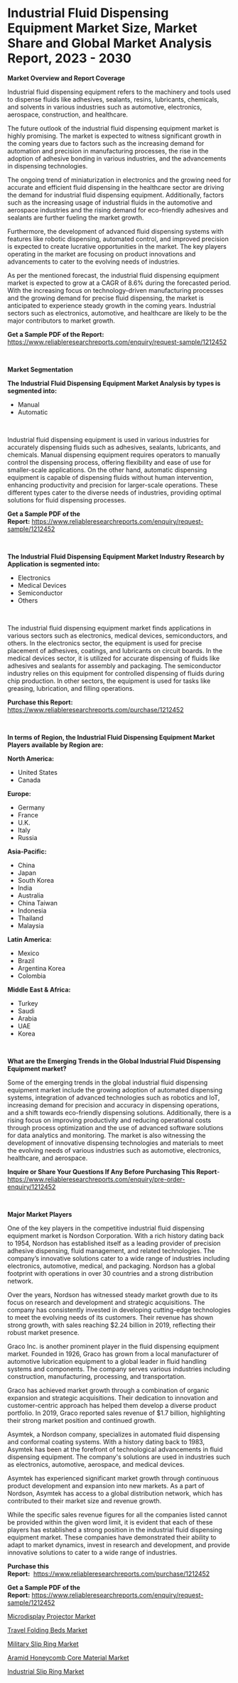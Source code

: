 <p><h1>Industrial Fluid Dispensing Equipment Market Size, Market Share and Global Market Analysis Report, 2023 - 2030</h1></p><p><strong>Market Overview and Report Coverage</strong></p>
<p><p>Industrial fluid dispensing equipment refers to the machinery and tools used to dispense fluids like adhesives, sealants, resins, lubricants, chemicals, and solvents in various industries such as automotive, electronics, aerospace, construction, and healthcare.</p><p>The future outlook of the industrial fluid dispensing equipment market is highly promising. The market is expected to witness significant growth in the coming years due to factors such as the increasing demand for automation and precision in manufacturing processes, the rise in the adoption of adhesive bonding in various industries, and the advancements in dispensing technologies.</p><p>The ongoing trend of miniaturization in electronics and the growing need for accurate and efficient fluid dispensing in the healthcare sector are driving the demand for industrial fluid dispensing equipment. Additionally, factors such as the increasing usage of industrial fluids in the automotive and aerospace industries and the rising demand for eco-friendly adhesives and sealants are further fueling the market growth.</p><p>Furthermore, the development of advanced fluid dispensing systems with features like robotic dispensing, automated control, and improved precision is expected to create lucrative opportunities in the market. The key players operating in the market are focusing on product innovations and advancements to cater to the evolving needs of industries.</p><p>As per the mentioned forecast, the industrial fluid dispensing equipment market is expected to grow at a CAGR of 8.6% during the forecasted period. With the increasing focus on technology-driven manufacturing processes and the growing demand for precise fluid dispensing, the market is anticipated to experience steady growth in the coming years. Industrial sectors such as electronics, automotive, and healthcare are likely to be the major contributors to market growth.</p></p>
<p><strong>Get a Sample PDF of the Report:</strong> <a href="https://www.reliableresearchreports.com/enquiry/request-sample/1212452">https://www.reliableresearchreports.com/enquiry/request-sample/1212452</a></p>
<p>&nbsp;</p>
<p><strong>Market Segmentation</strong></p>
<p><strong>The Industrial Fluid Dispensing Equipment Market Analysis by types is segmented into:</strong></p>
<p><ul><li>Manual</li><li>Automatic</li></ul></p>
<p>&nbsp;</p>
<p><p>Industrial fluid dispensing equipment is used in various industries for accurately dispensing fluids such as adhesives, sealants, lubricants, and chemicals. Manual dispensing equipment requires operators to manually control the dispensing process, offering flexibility and ease of use for smaller-scale applications. On the other hand, automatic dispensing equipment is capable of dispensing fluids without human intervention, enhancing productivity and precision for larger-scale operations. These different types cater to the diverse needs of industries, providing optimal solutions for fluid dispensing processes.</p></p>
<p><strong>Get a Sample PDF of the Report:</strong>&nbsp;<a href="https://www.reliableresearchreports.com/enquiry/request-sample/1212452">https://www.reliableresearchreports.com/enquiry/request-sample/1212452</a></p>
<p>&nbsp;</p>
<p><strong>The Industrial Fluid Dispensing Equipment Market Industry Research by Application is segmented into:</strong></p>
<p><ul><li>Electronics</li><li>Medical Devices</li><li>Semiconductor</li><li>Others</li></ul></p>
<p>&nbsp;</p>
<p><p>The industrial fluid dispensing equipment market finds applications in various sectors such as electronics, medical devices, semiconductors, and others. In the electronics sector, the equipment is used for precise placement of adhesives, coatings, and lubricants on circuit boards. In the medical devices sector, it is utilized for accurate dispensing of fluids like adhesives and sealants for assembly and packaging. The semiconductor industry relies on this equipment for controlled dispensing of fluids during chip production. In other sectors, the equipment is used for tasks like greasing, lubrication, and filling operations.</p></p>
<p><strong>Purchase this Report:</strong>&nbsp; <a href="https://www.reliableresearchreports.com/purchase/1212452">https://www.reliableresearchreports.com/purchase/1212452</a></p>
<p>&nbsp;</p>
<p><strong>In terms of Region, the Industrial Fluid Dispensing Equipment Market Players available by Region are:</strong></p>
<p>
    <p> <strong> North America: </strong>
        <ul>
            <li>United States</li>
            <li>Canada</li>
        </ul>
        </p> 
    <p> <strong> Europe: </strong>
        <ul>
            <li>Germany</li>
            <li>France</li>
            <li>U.K.</li>
            <li>Italy</li>
            <li>Russia</li>
        </ul>
        </p> 
    <p> <strong> Asia-Pacific: </strong>
        <ul>
            <li>China</li>
            <li>Japan</li>
            <li>South Korea</li>
            <li>India</li>
            <li>Australia</li>
            <li>China Taiwan</li>
            <li>Indonesia</li>
            <li>Thailand</li>
            <li>Malaysia</li>
        </ul>
        </p> 
    <p> <strong> Latin America: </strong>
        <ul>
            <li>Mexico</li>
            <li>Brazil</li>
            <li>Argentina Korea</li>
            <li>Colombia</li>
        </ul>
        </p> 
    <p> <strong> Middle East & Africa: </strong>
        <ul>
            <li>Turkey</li>
            <li>Saudi</li>
            <li>Arabia</li>
            <li>UAE</li>
            <li>Korea</li>
        </ul>
    </p>
    </p>
<p>&nbsp;</p>
<p><strong>What are the Emerging Trends in the Global Industrial Fluid Dispensing Equipment market?</strong></p>
<p><p>Some of the emerging trends in the global industrial fluid dispensing equipment market include the growing adoption of automated dispensing systems, integration of advanced technologies such as robotics and IoT, increasing demand for precision and accuracy in dispensing operations, and a shift towards eco-friendly dispensing solutions. Additionally, there is a rising focus on improving productivity and reducing operational costs through process optimization and the use of advanced software solutions for data analytics and monitoring. The market is also witnessing the development of innovative dispensing technologies and materials to meet the evolving needs of various industries such as automotive, electronics, healthcare, and aerospace.</p></p>
<p><strong>Inquire or Share Your Questions If Any Before Purchasing This Report</strong>- <a href="https://www.reliableresearchreports.com/enquiry/pre-order-enquiry/1212452">https://www.reliableresearchreports.com/enquiry/pre-order-enquiry/1212452</a></p>
<p>&nbsp;</p>
<p><strong>Major Market Players</strong></p>
<p><p>One of the key players in the competitive industrial fluid dispensing equipment market is Nordson Corporation. With a rich history dating back to 1954, Nordson has established itself as a leading provider of precision adhesive dispensing, fluid management, and related technologies. The company’s innovative solutions cater to a wide range of industries including electronics, automotive, medical, and packaging. Nordson has a global footprint with operations in over 30 countries and a strong distribution network.</p><p>Over the years, Nordson has witnessed steady market growth due to its focus on research and development and strategic acquisitions. The company has consistently invested in developing cutting-edge technologies to meet the evolving needs of its customers. Their revenue has shown strong growth, with sales reaching $2.24 billion in 2019, reflecting their robust market presence.</p><p>Graco Inc. is another prominent player in the fluid dispensing equipment market. Founded in 1926, Graco has grown from a local manufacturer of automotive lubrication equipment to a global leader in fluid handling systems and components. The company serves various industries including construction, manufacturing, processing, and transportation.</p><p>Graco has achieved market growth through a combination of organic expansion and strategic acquisitions. Their dedication to innovation and customer-centric approach has helped them develop a diverse product portfolio. In 2019, Graco reported sales revenue of $1.7 billion, highlighting their strong market position and continued growth.</p><p>Asymtek, a Nordson company, specializes in automated fluid dispensing and conformal coating systems. With a history dating back to 1983, Asymtek has been at the forefront of technological advancements in fluid dispensing equipment. The company's solutions are used in industries such as electronics, automotive, aerospace, and medical devices.</p><p>Asymtek has experienced significant market growth through continuous product development and expansion into new markets. As a part of Nordson, Asymtek has access to a global distribution network, which has contributed to their market size and revenue growth.</p><p>While the specific sales revenue figures for all the companies listed cannot be provided within the given word limit, it is evident that each of these players has established a strong position in the industrial fluid dispensing equipment market. These companies have demonstrated their ability to adapt to market dynamics, invest in research and development, and provide innovative solutions to cater to a wide range of industries.</p></p>
<p><strong>Purchase this Report:</strong>&nbsp;&nbsp;<a href="https://www.reliableresearchreports.com/purchase/1212452">https://www.reliableresearchreports.com/purchase/1212452</a></p>
<p></p>
<p><strong>Get a Sample PDF of the Report:</strong>&nbsp;<a href="https://www.reliableresearchreports.com/enquiry/request-sample/1212452">https://www.reliableresearchreports.com/enquiry/request-sample/1212452</a></p>
<p><p><a href="https://www.linkedin.com/pulse/decoding-microdisplay-projector-market-deep/">Microdisplay Projector Market</a></p><p><a href="https://github.com/ruslanpoljakovrd177/Market-Research-Report-List-1/blob/main/travel-folding-beds-market.md">Travel Folding Beds Market</a></p><p><a href="https://medium.com/@nayanmongiarp23/military-slip-ring-market-size-growth-forecast-2023-2030-6b6ff1bc36fc">Military Slip Ring Market</a></p><p><a href="https://www.linkedin.com/pulse/aramid-honeycomb-core-material-market-insights-players-forecast/">Aramid Honeycomb Core Material Market</a></p><p><a href="https://medium.com/@klrahulrp23/industrial-slip-ring-market-size-growth-forecast-2023-2030-91d47944c1af">Industrial Slip Ring Market</a></p></p>